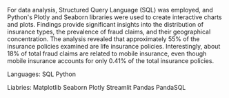 For data analysis, Structured Query Language (SQL) was employed, and Python's Plotly and Seaborn libraries were used to create interactive charts and plots. 
Findings provide significant insights into the distribution of insurance types, the prevalence of fraud claims, and their geographical concentration. 
The analysis revealed that approximately 55% of the insurance policies examined are life insurance policies. Interestingly, about 18% of total fraud claims
are related to mobile insurance, even though mobile insurance accounts for only 0.41% of the total insurance policies.

Languages:
SQL 
Python

Liabries:
Matplotlib
Seaborn
Plotly
Streamlit
Pandas
PandaSQL

